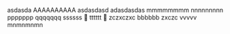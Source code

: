 asdasda
AAAAAAAAAA
asdasdasd
adasdasdas
mmmmmmmm
nnnnnnnnn
ppppppp
qqqqqqq
ssssss 🐍
tttttt 🐢
zczxczxc
bbbbbb
zxczc
vvvvv
mnmnmnmn
